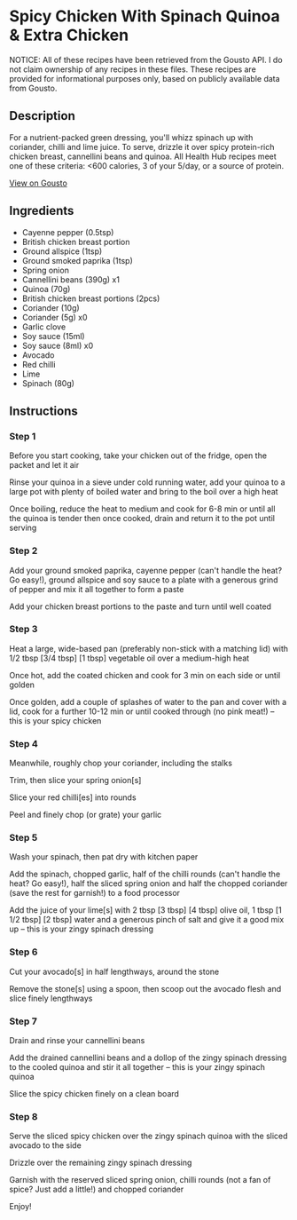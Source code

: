 # Spicy Chicken With Spinach Quinoa & Extra Chicken

NOTICE: All of these recipes have been retrieved from the Gousto API. I do not claim ownership of any recipes in these files. These recipes are provided for informational purposes only, based on publicly available data from Gousto.

## Description

For a nutrient-packed green dressing, you'll whizz spinach up with coriander, chilli and lime juice. To serve, drizzle it over spicy protein-rich chicken breast, cannellini beans and quinoa. All Health Hub recipes meet one of these criteria: <600 calories, 3 of your 5/day, or a source of protein.


[View on Gousto](https://www.gousto.co.uk/recipes/cookbook/spicy-chicken-with-spinach-quinoa-extra-chicken)

## Ingredients

- Cayenne pepper (0.5tsp)
- British chicken breast portion
- Ground allspice (1tsp)
- Ground smoked paprika (1tsp)
- Spring onion
- Cannellini beans (390g) x1
- Quinoa (70g)
- British chicken breast portions (2pcs)
- Coriander (10g)
- Coriander (5g) x0
- Garlic clove
- Soy sauce (15ml)
- Soy sauce (8ml) x0
- Avocado
- Red chilli
- Lime
- Spinach (80g)

## Instructions


### Step 1

Before you start cooking, take your chicken out of the fridge, open the packet and let it air

Rinse your quinoa in a sieve under cold running water, add your quinoa to a large pot with plenty of boiled water and bring to the boil over a high heat

Once boiling, reduce the heat to medium and cook for 6-8 min or until all the quinoa is tender then once cooked, drain and return it to the pot until serving


### Step 2

Add your ground smoked paprika, cayenne pepper (can't handle the heat? Go easy!), ground allspice and soy sauce to a plate with a generous grind of pepper and mix it all together to form a paste

Add your chicken breast portions to the paste and turn until well coated


### Step 3

Heat a large, wide-based pan (preferably non-stick with a matching lid) with 1/2 tbsp<span class="text-purple"> [3/4 tbsp]</span> <span class="text-danger">[1 tbsp]</span> vegetable oil over a medium-high heat

Once hot, add the coated chicken and cook for 3 min on each side or until golden

Once golden, add a couple of splashes of water to the pan and cover with a lid, cook for a further 10-12 min or until cooked through (no pink meat!) – this is your spicy chicken


### Step 4

Meanwhile, roughly chop your coriander, including the stalks

Trim, then slice your spring onion[s]

Slice your red chilli[es] into rounds

Peel and finely chop (or grate) your garlic


### Step 5

Wash your spinach, then pat dry with kitchen paper

Add the spinach, chopped garlic, half of the chilli rounds (can't handle the heat? Go easy!), half the sliced spring onion and half the chopped coriander (save the rest for garnish!) to a food processor

Add the juice of your lime[s] with 2 tbsp <span class="text-purple">[3 tbsp]</span> <span class="text-danger">[4 tbsp]</span> olive oil, 1 tbsp <span class="text-purple">[1 1/2 tbsp]</span> <span class="text-danger">[2 tbsp] </span>water and a generous pinch of salt and give it a good mix up – this is your zingy spinach dressing


### Step 6

Cut your avocado[s] in half lengthways, around the stone

Remove the stone[s] using a spoon, then scoop out the avocado flesh and slice finely lengthways


### Step 7

Drain and rinse your cannellini beans

Add the drained cannellini beans and a dollop of the zingy spinach dressing to the cooled quinoa and stir it all together – this is your zingy spinach quinoa

Slice the spicy chicken finely on a clean board

### Step 8

Serve the sliced spicy chicken over the zingy spinach quinoa with the sliced avocado to the side

Drizzle over the remaining zingy spinach dressing

Garnish with the reserved sliced spring onion, chilli rounds (not a fan of spice? Just add a little!) and chopped coriander

Enjoy!

